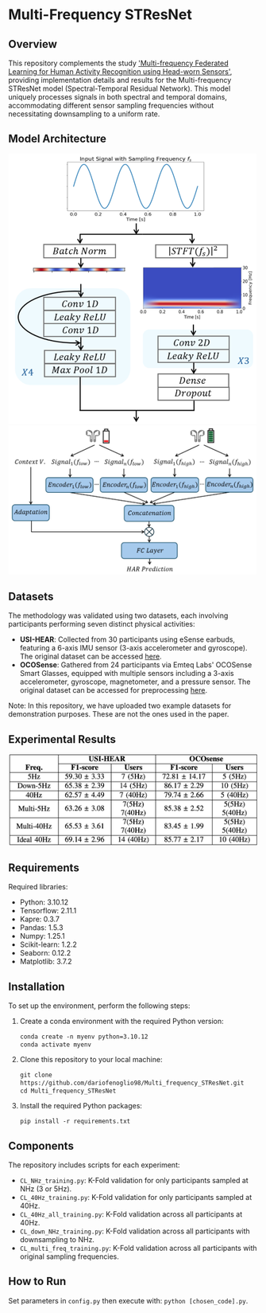 # Multi-Frequency STResNet


## Overview
This repository complements the study ['Multi-frequency Federated Learning for Human Activity Recognition using Head-worn Sensors'](paper/FL_for_HAR_paper.pdf), providing implementation details and results for the Multi-frequency STResNet model (Spectral-Temporal Residual Network). This model uniquely processes signals in both spectral and temporal domains, accommodating different sensor sampling frequencies without necessitating downsampling to a uniform rate.


## Model Architecture
<img src="images/encoder.png" alt="Encoder Architecture for a Single Input Channel" width="500"/>
<img src="images/model_architecture.png" alt="Multi-frequency Model Architecture to Handle Low and Full Battery Mode Devices" width="500"/>


## Datasets
The methodology was validated using two datasets, each involving participants performing seven distinct physical activities:
- **USI-HEAR**: Collected from 30 participants using eSense earbuds, featuring a 6-axis IMU sensor (3-axis accelerometer and gyroscope). The original dataset can be accessed [here](https://doi.org/10.5281/zenodo.10843791).
- **OCOSense**: Gathered from 24 participants via Emteq Labs' OCOSense Smart Glasses, equipped with multiple sensors including a 3-axis accelerometer, gyroscope, magnetometer, and a pressure sensor. The original dataset can be accessed for preprocessing [here](https://www.kaggle.com/datasets/emteqlabs/emteq-ocosense-smart-glasses-har-data?resource=download).

Note: In this repository, we have uploaded two example datasets for demonstration purposes. These are not the ones used in the paper.



## Experimental Results
<img src="images/table.png" alt="Comparison of F1-score and training users for USI-HEAR and OCOSense" width="700"/>


## Requirements
Required libraries:
- Python: 3.10.12
- Tensorflow: 2.11.1
- Kapre: 0.3.7
- Pandas: 1.5.3
- Numpy: 1.25.1
- Scikit-learn: 1.2.2
- Seaborn: 0.12.2
- Matplotlib: 3.7.2


## Installation
To set up the environment, perform the following steps:
1. Create a conda environment with the required Python version:
    ```
    conda create -n myenv python=3.10.12
    conda activate myenv
    ```
2. Clone this repository to your local machine:
    ```
    git clone https://github.com/dariofenoglio98/Multi_frequency_STResNet.git
    cd Multi_frequency_STResNet
    ```
3. Install the required Python packages:
    ```
    pip install -r requirements.txt
    ```


## Components
The repository includes scripts for each experiment:
- `CL_NHz_training.py`: K-Fold validation for only participants sampled at NHz (3 or 5Hz).
- `CL_40Hz_training.py`: K-Fold validation for only participants sampled at 40Hz.
- `CL_40Hz_all_training.py`: K-Fold validation across all participants at 40Hz.
- `CL_down_NHz_training.py`: K-Fold validation across all participants with downsampling to NHz.
- `CL_multi_freq_training.py`: K-Fold validation across all participants with original sampling frequencies.

## How to Run
Set parameters in `config.py` then execute with: `python [chosen_code].py`.

